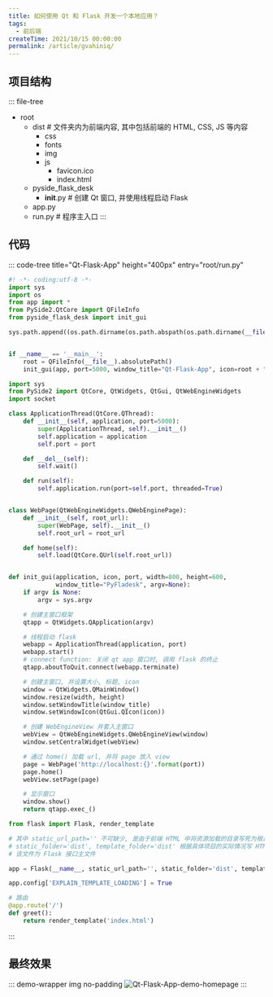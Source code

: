 ```yaml
---
title: 如何使用 Qt 和 Flask 开发一个本地应用？
tags:
  - 前后端
createTime: 2021/10/15 00:00:00
permalink: /article/gvahiniq/
---
```

## 项目结构
::: file-tree
- root
  - dist    # 文件夹内为前端内容, 其中包括前端的 HTML, CSS, JS 等内容
    - css
    - fonts
    - img
    - js
      - favicon.ico
      - index.html
  - pyside_flask_desk
    - __init__.py    # 创建 Qt 窗口, 并使用线程启动 Flask
  - app.py
  - run.py    # 程序主入口
:::

## 代码
::: code-tree title="Qt-Flask-App" height="400px" entry="root/run.py"
```python title="root/run.py"
#! -*- coding:utf-8 -*-
import sys
import os
from app import *
from PySide2.QtCore import QFileInfo
from pyside_flask_desk import init_gui

sys.path.append((os.path.dirname(os.path.abspath(os.path.dirname(__file__)))).replace("\\", "/"))


if __name__ == '__main__':
    root = QFileInfo(__file__).absolutePath()
    init_gui(app, port=5000, window_title="Qt-Flask-App", icon=root + "/dist/favicon.ico") # icon 的路径须使用绝对路径
```

```python title="root/pyside_flask_desk/__init__.py"
import sys
from PySide2 import QtCore, QtWidgets, QtGui, QtWebEngineWidgets
import socket

class ApplicationThread(QtCore.QThread):
    def __init__(self, application, port=5000):
        super(ApplicationThread, self).__init__()
        self.application = application
        self.port = port

    def __del__(self):
        self.wait()

    def run(self):
        self.application.run(port=self.port, threaded=True)


class WebPage(QtWebEngineWidgets.QWebEnginePage):
    def __init__(self, root_url):
        super(WebPage, self).__init__()
        self.root_url = root_url

    def home(self):
        self.load(QtCore.QUrl(self.root_url))


def init_gui(application, icon, port, width=800, height=600,
             window_title="PyFladesk", argv=None):
    if argv is None:
        argv = sys.argv

    # 创建主窗口框架
    qtapp = QtWidgets.QApplication(argv)

    # 线程启动 flask
    webapp = ApplicationThread(application, port)
    webapp.start()
    # connect function: 关闭 qt app 窗口时, 调用 flask 的终止
    qtapp.aboutToQuit.connect(webapp.terminate)

    # 创建主窗口, 并设置大小, 标题, icon
    window = QtWidgets.QMainWindow()
    window.resize(width, height)
    window.setWindowTitle(window_title)
    window.setWindowIcon(QtGui.QIcon(icon))

    # 创建 WebEngineView 并套入主窗口
    webView = QtWebEngineWidgets.QWebEngineView(window)
    window.setCentralWidget(webView)

    # 通过 home() 加载 url, 并将 page 放入 view
    page = WebPage('http://localhost:{}'.format(port))
    page.home()
    webView.setPage(page)

    # 显示窗口
    window.show()
    return qtapp.exec_()
```


```python title="root/app.py"
from flask import Flask, render_template

# 其中 static_url_path='' 不可缺少, 是由于前端 HTML 中将资源加载的目录写死为根目录
# static_folder='dist', template_folder='dist' 根据具体项目的实际情况写 HTML, CSS 等文件在的文件夹即可
# 该文件为 Flask 接口主文件

app = Flask(__name__, static_url_path='', static_folder='dist', template_folder='dist')

app.config['EXPLAIN_TEMPLATE_LOADING'] = True

# 路由
@app.route('/')
def greet():
    return render_template('index.html')
```

:::


## 最终效果
::: demo-wrapper img no-padding
![Qt-Flask-App-demo-homepage](/illustration/fishing-castle-qt-homepage.png)
:::
